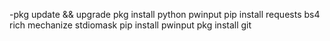 -pkg update && upgrade
pkg install python pwinput
pip install requests bs4 rich mechanize stdiomask
pip install pwinput
pkg install git
